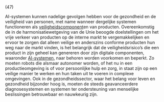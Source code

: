(47)

AI-systemen kunnen nadelige gevolgen hebben voor de gezondheid en de veiligheid van personen, met name wanneer dergelijke systemen functioneren als [veiligheidscomponent](a3.md#^veiligheidscomponent)en van producten. Overeenkomstig de in de harmonisatiewetgeving van de Unie beoogde doelstellingen om het vrije verkeer van producten op de interne markt te vergemakkelijken en ervoor te zorgen dat alleen veilige en anderszins conforme producten hun weg naar de markt vinden, is het belangrijk dat de veiligheidsrisico’s die een product in zijn geheel kan genereren door zijn digitale componenten, waaronder [AI-systemen](a3.md#^ai-systeem), naar behoren worden voorkomen en beperkt. Zo moeten robots die alsmaar autonomer worden, of het nu in een productieomgeving is of voor persoonlijke hulp en zorg, in staat zijn op een veilige manier te werken en hun taken uit te voeren in complexe omgevingen. Ook in de gezondheidssector, waar het belang voor leven en gezondheid bijzonder hoog is, moeten de steeds geavanceerdere diagnosesystemen en systemen ter ondersteuning van menselijke beslissingen betrouwbaar en nauwkeurig zijn.
